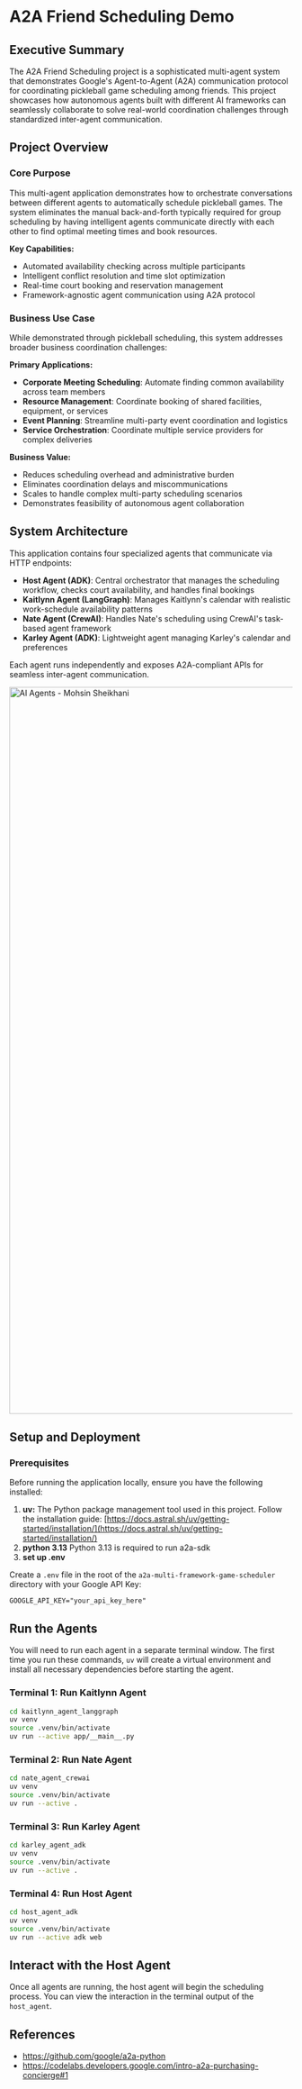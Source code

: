 # A2A Friend Scheduling Demo

## Executive Summary

The A2A Friend Scheduling project is a sophisticated multi-agent system that demonstrates Google's Agent-to-Agent (A2A) communication protocol for coordinating pickleball game scheduling among friends. This project showcases how autonomous agents built with different AI frameworks can seamlessly collaborate to solve real-world coordination challenges through standardized inter-agent communication.

## Project Overview

### Core Purpose

This multi-agent application demonstrates how to orchestrate conversations between different agents to automatically schedule pickleball games. The system eliminates the manual back-and-forth typically required for group scheduling by having intelligent agents communicate directly with each other to find optimal meeting times and book resources.

**Key Capabilities:**

- Automated availability checking across multiple participants
- Intelligent conflict resolution and time slot optimization
- Real-time court booking and reservation management
- Framework-agnostic agent communication using A2A protocol

### Business Use Case

While demonstrated through pickleball scheduling, this system addresses broader business coordination challenges:

**Primary Applications:**

- **Corporate Meeting Scheduling**: Automate finding common availability across team members
- **Resource Management**: Coordinate booking of shared facilities, equipment, or services
- **Event Planning**: Streamline multi-party event coordination and logistics
- **Service Orchestration**: Coordinate multiple service providers for complex deliveries

**Business Value:**

- Reduces scheduling overhead and administrative burden
- Eliminates coordination delays and miscommunications
- Scales to handle complex multi-party scheduling scenarios
- Demonstrates feasibility of autonomous agent collaboration

## System Architecture

This application contains four specialized agents that communicate via HTTP endpoints:

- **Host Agent (ADK)**: Central orchestrator that manages the scheduling workflow, checks court availability, and handles final bookings
- **Kaitlynn Agent (LangGraph)**: Manages Kaitlynn's calendar with realistic work-schedule availability patterns
- **Nate Agent (CrewAI)**: Handles Nate's scheduling using CrewAI's task-based agent framework
- **Karley Agent (ADK)**: Lightweight agent managing Karley's calendar and preferences

Each agent runs independently and exposes A2A-compliant APIs for seamless inter-agent communication.

<img width="2039" height="1291" alt="AI Agents - Mohsin Sheikhani" src="https://github.com/user-attachments/assets/58f4dd8c-3619-4e59-bb8a-1870bfb6d9f3" />

## Setup and Deployment

### Prerequisites

Before running the application locally, ensure you have the following installed:

1. **uv:** The Python package management tool used in this project. Follow the installation guide: [https://docs.astral.sh/uv/getting-started/installation/](https://docs.astral.sh/uv/getting-started/installation/)
2. **python 3.13** Python 3.13 is required to run a2a-sdk
3. **set up .env**

Create a `.env` file in the root of the `a2a-multi-framework-game-scheduler` directory with your Google API Key:

```
GOOGLE_API_KEY="your_api_key_here"
```

## Run the Agents

You will need to run each agent in a separate terminal window. The first time you run these commands, `uv` will create a virtual environment and install all necessary dependencies before starting the agent.

### Terminal 1: Run Kaitlynn Agent

```bash
cd kaitlynn_agent_langgraph
uv venv
source .venv/bin/activate
uv run --active app/__main__.py
```

### Terminal 2: Run Nate Agent

```bash
cd nate_agent_crewai
uv venv
source .venv/bin/activate
uv run --active .
```

### Terminal 3: Run Karley Agent

```bash
cd karley_agent_adk
uv venv
source .venv/bin/activate
uv run --active .
```

### Terminal 4: Run Host Agent

```bash
cd host_agent_adk
uv venv
source .venv/bin/activate
uv run --active adk web
```

## Interact with the Host Agent

Once all agents are running, the host agent will begin the scheduling process. You can view the interaction in the terminal output of the `host_agent`.

## References

- https://github.com/google/a2a-python
- https://codelabs.developers.google.com/intro-a2a-purchasing-concierge#1
